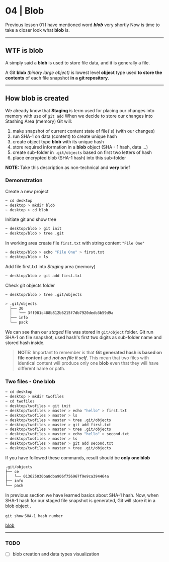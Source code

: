 # 04 | Blob

Previous lesson 01 I have mentioned word _**blob**_ very shortly Now is time to take a closer look what **blob** is.

---

## WTF is blob

A simply said a **blob** is used to store file data, and it is generally a file.

A Git **blob** _(binary large object)_ is lowest level **object** type used **to store the contents** of each file snapshot **in a git repository**.

---

## How blob is created

We already know that **Staging** is term used for placing our changes into memory with use of `git add`
When we decide to store our changes into Stashing Area (memory) Git will:

1. make snapshot of current content state of file('s) (with our changes)
2. run SHA-1 on data (content) to create unique hash
3. create object type **blob** with its unique hash
4. store required information in a **blob** object (SHA - 1 hash, data ...)
5. create sub-folder in `.git/objects` based on first two letters of hash
6. place encrypted blob (SHA-1 hash) into this sub-folder

**NOTE:** Take this description as non-technical and **very** brief

### Demonstration

Create a new project

```bash
~ cd desktop
~ desktop > mkdir blob
~ desktop > cd blob
```

Initiate git and show tree

```bash
~ desktop/blob > git init
~ desktop/blob > tree .git
```

In working area create file `first.txt` with string content `"File One"`

```bash
~ desktop/blob > echo "File One" > first.txt
~ desktop/blob > ls
```

Add file first.txt into _Staging_ area (memory)

```bash
~ desktop/blob > git add first.txt
```

Check git objects folder

```bash
~ desktop/blob > tree .git/objects

> .git/objects
  ├── 30
  │   └── 3ff981c488b812b6215f7db7920dedb3b59d9a
  ├── info
  └── pack
```

We can see than our _staged_ file was stored in `git/object` folder. Git run SHA-1 on file snapshot, used hash's first two digits as sub-folder name and stored hash inside.

> **NOTE:** Important to remember is that **Git generated hash is based on file content** and **_not on file it self_**. This mean that two files with identical content will produce only one **blob** even that they will have different name or path.

### Two files - One blob

```bash
~ cd desktop
~ desktop > mkdir twofiles
~ cd twofiles
~ desktop/twofiles > git init
~ desktop/twofiles > master > echo "hello" > first.txt
~ desktop/twofiles > master > ls
~ desktop/twofiles > master > tree .git/objects
~ desktop/twofiles > master > git add first.txt
~ desktop/twofiles > master > tree .git/objects
~ desktop/twofiles > master > echo "hello" > second.txt
~ desktop/twofiles > master > ls
~ desktop/twofiles > master > git add second.txt
~ desktop/twofiles > master > tree .git/objects
```

If you have followed these commands, result should be **only one blob**

```bash
.git/objects
├── ce
│   └── 013625030ba8dba906f756967f9e9ca394464a
├── info
└── pack
```

In previous section we have learned basics about SHA-1 hash. Now, when SHA-1 hash for our staged file snapshot is generated, Git will store it in a blob object .

`git show` `SHA-1 hash number`

[blob](http://shafiul.github.io/gitbook/1_the_git_object_model.html)

---

### TODO

- [ ] blob creation and data types visualization
